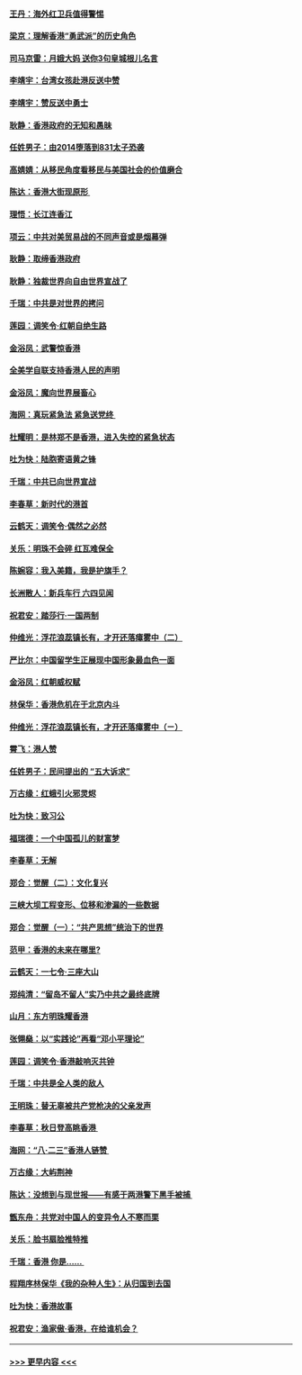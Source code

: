 #### [王丹：海外红卫兵值得警惕](../pages/nsc993/n11498138.md?t=09041844) 
#### [梁京：理解香港“勇武派”的历史角色](../pages/nsc993/n11498006.md?t=09041844) 
#### [司马京雷：月娥大妈  送你3句皇城根儿名言](../pages/nsc993/n11497885.md?t=09041844) 
#### [李靖宇：台湾女孩赴港反送中赞](../pages/nsc993/n11497721.md?t=09041844) 
#### [李靖宇：赞反送中勇士](../pages/nsc993/n11497452.md?t=09041844) 
#### [耿静：香港政府的无知和愚昧](../pages/nsc993/n11494238.md?t=09041844) 
#### [任姓男子：由2014堕落到831太子恐袭](../pages/nsc993/n11496683.md?t=09041844) 
#### [高婧婧：从移民角度看移民与美国社会的价值磨合](../pages/nsc993/n11495757.md?t=09041844) 
#### [陈达：香港大街现原形 ](../pages/nsc993/n11495441.md?t=09041844) 
#### [理悟：长江连香江](../pages/nsc993/n11495377.md?t=09041844) 
#### [项云：中共对美贸易战的不同声音或是烟幕弹](../pages/nsc993/n11494929.md?t=09041844) 
#### [耿静：取缔香港政府](../pages/nsc993/n11494218.md?t=09041844) 
#### [耿静：独裁世界向自由世界宣战了](../pages/nsc993/n11494190.md?t=09041844) 
#### [千瑞：中共是对世界的拷问](../pages/nsc993/n11493021.md?t=09041844) 
#### [莲园：调笑令‧红朝自绝生路](../pages/nsc993/n11493011.md?t=09041844) 
#### [金浴凤：武警惊香港](../pages/nsc993/n11492994.md?t=09041844) 
#### [全美学自联支持香港人民的声明](../pages/nsc993/n11492630.md?t=09041844) 
#### [金浴凤：魔向世界展畜心](../pages/nsc993/n11492599.md?t=09041844) 
#### [海网：真玩紧急法 紧急送党终 ](../pages/nsc993/n11492535.md?t=09041844) 
#### [杜耀明：是林郑不是香港，进入失控的紧急状态](../pages/nsc993/n11491420.md?t=09041844) 
#### [吐为快：陆胞寄语黄之锋](../pages/nsc993/n11491117.md?t=09041844) 
#### [千瑞：中共已向世界宣战](../pages/nsc993/n11490123.md?t=09041844) 
#### [李春草：新时代的港首](../pages/nsc993/n11489864.md?t=09041844) 
#### [云鹤天：调笑令·偶然之必然](../pages/nsc993/n11489701.md?t=09041844) 
#### [关乐：明珠不会碎 红瓦难保全](../pages/nsc993/n11489647.md?t=09041844) 
#### [陈婉容：我入美籍，我是护旗手？](../pages/nsc993/n11487908.md?t=09041844) 
#### [长洲散人：新兵车行 六四见闻](../pages/nsc993/n11487729.md?t=09041844) 
#### [祝君安：踏莎行‧一国两制](../pages/nsc993/n11487699.md?t=09041844) 
#### [仲维光：浮花浪蕊镇长有，才开还落瘴雾中（二）](../pages/nsc993/n11483286.md?t=09041844) 
#### [严比尔：中国留学生正展现中国形象最血色一面](../pages/nsc993/n11485145.md?t=09041844) 
#### [金浴凤：红朝威权赋](../pages/nsc993/n11485191.md?t=09041844) 
#### [林保华：香港危机在于北京内斗](../pages/nsc993/n11484593.md?t=09041844) 
#### [仲维光：浮花浪蕊镇长有，才开还落瘴雾中（ㄧ）](../pages/nsc993/n11483259.md?t=09041844) 
#### [霄飞：港人赞](../pages/nsc993/n11482957.md?t=09041844) 
#### [任姓男子：民间提出的 “五大诉求”](../pages/nsc993/n11482897.md?t=09041844) 
#### [万古缘：红蛾引火邪灵烬](../pages/nsc993/n11482886.md?t=09041844) 
#### [吐为快：致习公](../pages/nsc993/n11482867.md?t=09041844) 
#### [福瑞德：一个中国孤儿的财富梦](../pages/nsc993/n11482817.md?t=09041844) 
#### [李春草：无解](../pages/nsc993/n11482791.md?t=09041844) 
#### [郑合：觉醒（二）：文化复兴](../pages/nsc993/n11478025.md?t=09041844) 
#### [三峡大坝工程变形、位移和渗漏的一些数据](../pages/nsc993/n11478232.md?t=09041844) 
#### [郑合：觉醒（一）：“共产思想”统治下的世界](../pages/nsc993/n11477663.md?t=09041844) 
#### [范甲：香港的未来在哪里?](../pages/nsc993/n11477249.md?t=09041844) 
#### [云鹤天：一七令·三座大山](../pages/nsc993/n11477192.md?t=09041844) 
#### [郑纯清：“留岛不留人”实乃中共之最终底牌](../pages/nsc993/n11476160.md?t=09041844) 
#### [山月：东方明珠耀香港](../pages/nsc993/n11476077.md?t=09041844) 
#### [张翎燊：以“实践论”再看“邓小平理论”](../pages/nsc993/n11475733.md?t=09041844) 
#### [莲园：调笑令‧香港敲响灭共钟](../pages/nsc993/n11475723.md?t=09041844) 
#### [千瑞：中共是全人类的敌人](../pages/nsc993/n11475329.md?t=09041844) 
#### [王明珠：替无辜被共产党枪决的父亲发声](../pages/nsc993/n11474570.md?t=09041844) 
#### [李春草：秋日登高眺香港 ](../pages/nsc993/n11474491.md?t=09041844) 
#### [海网：“八·二三”香港人链赞 ](../pages/nsc993/n11474538.md?t=09041844) 
#### [万古缘：大屿荆神](../pages/nsc993/n11474401.md?t=09041844) 
#### [陈达：没想到与现世报——有感于两港警下黑手被捕 ](../pages/nsc993/n11472557.md?t=09041844) 
#### [甑东舟：共党对中国人的变异令人不寒而栗](../pages/nsc993/n11472496.md?t=09041844) 
#### [关乐：脸书扇脸推特推](../pages/nsc993/n11472488.md?t=09041844) 
#### [千瑞：香港  你是…… ](../pages/nsc993/n11472459.md?t=09041844) 
#### [程翔序林保华《我的杂种人生》：从归国到去国](../pages/nsc993/n11472369.md?t=09041844) 
#### [吐为快：香港故事](../pages/nsc993/n11471931.md?t=09041844) 
#### [祝君安：渔家傲‧香港，在给谁机会？](../pages/nsc993/n11469718.md?t=09041844) 

----
#### [ >>> 更早内容 <<< ](../indexes/nsc993-earlier.md)
